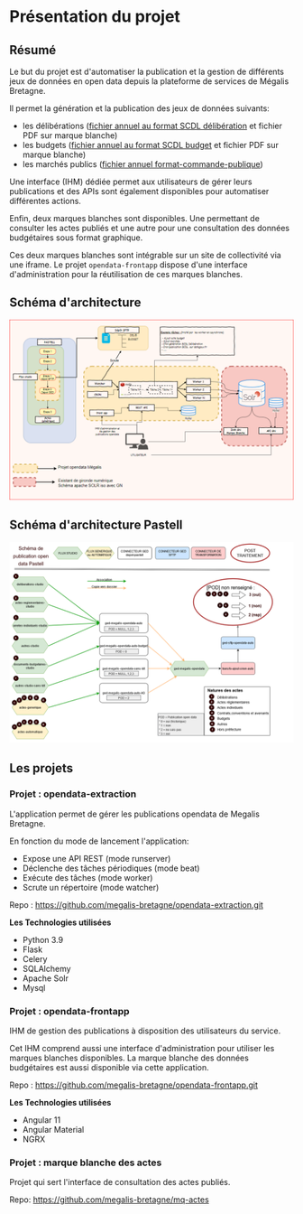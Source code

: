 # Présentation du projet

## Résumé
Le but du projet est d'automatiser la publication et la gestion de différents jeux de données en open data depuis la plateforme de services de Mégalis Bretagne.

Il permet la génération et la publication des jeux de données suivants:
* les délibérations ([fichier annuel au format SCDL délibération](https://schema.data.gouv.fr/scdl/deliberations/2.1.3/documentation.html)  et fichier PDF sur marque blanche)
* les budgets ([fichier annuel au format SCDL budget](https://schema.data.gouv.fr/scdl/budget/0.8.1/documentation.html) et fichier PDF sur marque blanche)
* les marchés publics ([fichier annuel format-commande-publique](https://github.com/139bercy/format-commande-publique))

Une interface (IHM) dédiée permet aux utilisateurs de gérer leurs publications et des APIs sont également disponibles pour automatiser différentes actions.

Enfin, deux marques blanches sont disponibles. Une permettant de consulter les actes publiés et une autre pour une consultation des données budgétaires sous format graphique.

Ces deux marques blanches sont intégrable sur un site de collectivité via une iframe. Le projet `opendata-frontapp` dispose d'une interface d'administration pour la réutilisation de ces marques blanches.

## Schéma d'architecture
![architecture](img/archi.png)

## Schéma d'architecture Pastell
![architecture Pastell](img/pastell_publication_OD.png)

## Les projets

### Projet : opendata-extraction
L'application permet de gérer les publications opendata de Megalis Bretagne.

En fonction du mode de lancement l'application:
- Expose une API REST (mode runserver)
- Déclenche des tâches périodiques (mode beat)
- Exécute des tâches (mode worker)
- Scrute un répertoire (mode watcher)

Repo : https://github.com/megalis-bretagne/opendata-extraction.git

**Les Technologies utilisées**
* Python 3.9
* Flask
* Celery
* SQLAlchemy
* Apache Solr
* Mysql

### Projet : opendata-frontapp
IHM de gestion des publications à disposition des utilisateurs du service.

Cet IHM comprend aussi une interface d'administration pour utiliser les marques blanches disponibles.
La marque blanche des données budgétaires est aussi disponible via cette application.

Repo : https://github.com/megalis-bretagne/opendata-frontapp.git

**Les Technologies utilisées**
* Angular 11
* Angular Material
* NGRX

### Projet : marque blanche des actes

Projet qui sert l'interface de consultation des actes publiés.

Repo: https://github.com/megalis-bretagne/mq-actes





